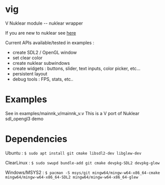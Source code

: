 # vig
V Nuklear module -- nuklear wrapper

If you are new to nuklear see [here](https://github.com/vurtun/nuklear)

Current APIs available/tested in examples :
- create SDL2 / OpenGL window
- set clear color
- create nuklear subwindows
- create widgets : buttons, slider, text inputs, color picker, etc...
- persistent layout
- debug tools : FPS, stats, etc..

# Examples

See in examples/mainnk_v/mainnk_v.v
This is a V port of Nuklear sdl_opengl3 demo

# Dependencies
Ubuntu :
`$ sudo apt install git cmake libsdl2-dev libglew-dev`

ClearLinux :
`$ sudo swupd bundle-add git cmake devpkg-SDL2 devpkg-glew`

Windows/MSYS2 :
`$ pacman -S msys/git mingw64/mingw-w64-x86_64-cmake mingw64/mingw-w64-x86_64-SDL2 mingw64/mingw-w64-x86_64-glew`
